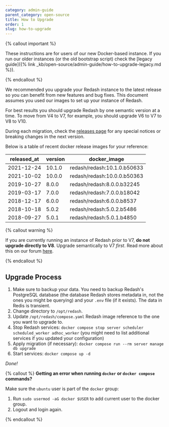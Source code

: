 ```yaml
---
category: admin-guide
parent_category: open-source
title: How to Upgrade
order: 1
slug: how-to-upgrade
---
```


{% callout important %}

These instructions are for users of our new Docker-based instance. If you run our older instances (or the old bootstrap script) check the [legacy guide]({% link _kb/open-source/admin-guide/how-to-upgrade-legacy.md %}).

{% endcallout %}

We recommended you upgrade your Redash instance to the latest release so you can benefit from new features and bug fixes. This document assumes you used our images to set up your instance of Redash.

For best results you should upgrade Redash by one semantic version at a time. To move from V4 to V7, for example, you should upgrade V6 to V7 to V8 to V10.

During each migration, check the [releases page](https://github.com/getredash/redash/releases) for any special notices or breaking changes in the next version.

Below is a table of recent docker release images for your reference:

| released_at | version | docker_image                |
| ----------- | ------- | --------------------------- |
| 2021-12-24  | 10.1.0  | redash/redash:10.1.0.b50633 |
| 2021-10-02  | 10.0.0  | redash/redash:10.0.0.b50363 |
| 2019-10-27  | 8.0.0   | redash/redash:8.0.0.b32245  |
| 2019-03-17  | 7.0.0   | redash/redash:7.0.0.b18042  |
| 2018-12-17  | 6.0.0   | redash/redash:6.0.0.b8537   |
| 2018-10-18  | 5.0.2   | redash/redash:5.0.2.b5486   |
| 2018-09-27  | 5.0.1   | redash/redash:5.0.1.b4850   |

{% callout warning %}

If you are currently running an instance of Redash prior to V7, **do not upgrade directly to V8**. Upgrade semantically to V7 _first_. Read more about this on our forum [here](https://discuss.redash.io/t/database-migration-using-incorrect-key-for-encryption/4833).

{% endcallout %}

## Upgrade Process

1. Make sure to backup your data. You need to backup Redash's PostgreSQL database (the database Redash stores metadata in, not the ones you might be querying) and your `.env` file (if it exists). The data in Redis is transient.
2. Change directory to `/opt/redash`.
3. Update `/opt/redash/compose.yaml` Redash image reference to the one you want to upgrade to.
4. Stop Redash services: `docker compose stop server scheduler scheduled_worker adhoc_worker` (you might need to list additional services if you updated your configuration)
5. Apply migration (if necessary): `docker compose run --rm server manage db upgrade`
6. Start services: `docker compose up -d`

_Done!_

{% callout %}
**Getting an error when running `docker` or `docker compose` commands?**

Make sure the `ubuntu` user is part of the `docker` group:

1. Run `sudo usermod -aG docker $USER` to add current user to the docker group.
2. Logout and login again.

{% endcallout %}
